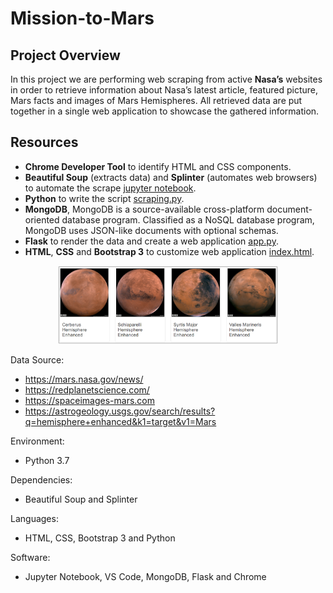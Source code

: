# Mission-to-Mars

## Project Overview

In this project we are performing web scraping from active **Nasa’s** websites in order to retrieve information about Nasa’s latest article, featured picture, Mars facts and images of Mars Hemispheres. All retrieved data are put together in a single web application to showcase the gathered information.

## Resources 

- **Chrome Developer Tool** to identify HTML and CSS components.
- **Beautiful Soup** (extracts data) and **Splinter** (automates web browsers) to automate the scrape [jupyter notebook](Mission_to_Mars_Challenge.ipynb).
- **Python** to write the script [scraping.py](scraping.py).
- **MongoDB**, MongoDB is a source-available cross-platform document-oriented database program. Classified as a NoSQL database program, MongoDB uses JSON-like documents with optional schemas.
- **Flask** to render the data and create a web application [app.py](app.py).
- **HTML**, **CSS** and **Bootstrap 3** to customize web application [index.html](templates/index.html).

<p align="center">  
  
<img src="Images/Mars-hemisphere_thumb.png" width="70%" height="70%">
  
</p>


Data Source:
- https://mars.nasa.gov/news/
- https://redplanetscience.com/
- https://spaceimages-mars.com
- https://astrogeology.usgs.gov/search/results?q=hemisphere+enhanced&k1=target&v1=Mars

Environment: 
- Python 3.7

Dependencies: 
- Beautiful Soup and Splinter 

Languages: 
- HTML, CSS, Bootstrap 3 and Python

Software: 
- Jupyter Notebook, VS Code, MongoDB, Flask and Chrome
